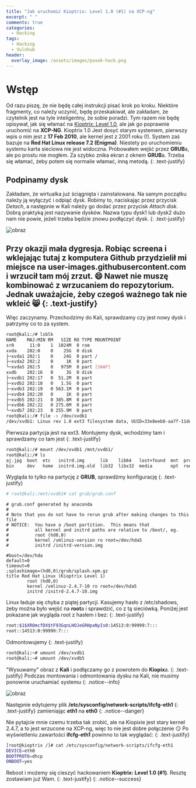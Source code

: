 ```yaml
---
title: "Jak uruchomić Kioptrix: Level 1.0 (#1) na XCP-ng"
excerpt: " "
comments: true
categories:
  - Hacking
tags:
  - Hacking
  - Vulnhub
header:
  overlay_image: /assets/images/pasek-hack.png
---
```

# Wstęp
Od razu piszę, że nie będę całej instrukcji pisać krok po kroku. Niektóre fragmenty, co należy uczynić, będę przeskakiwał, ale zakładam, że czytelnik jest na tyle inteligentny, że sobie poradzi. Tym razem nie będę opisywał, jak się włamać na [Kioptrix: Level 1.0](https://www.vulnhub.com/entry/kioptrix-level-1-1,22/), ale jak go poprawnie uruchomić na **XCP-NG**. Kioptrix 1.0 Jest dosyć starym systemem, pierwszy wpis o nim jest z **17 Feb 2010**, ale kernel jest z 2001 roku (!). System zaś bazuje na **Red Hat Linux release 7.2 (Enigma)**. Niestety po uruchomieniu systemu karta sieciowa nie jest widoczna. Próbowałem wejść przez **GRUB**a, ale po prostu nie mogłem. Za szybko znika ekran z oknem **GRUB**a. Trzeba się włamać, żeby potem się normalie włamać, inną metodą. 
{: .text-justify}
## Podpinamy dysk
Zakładam, że wirtualka już ściągnięta i zainstalowana. Na samym początku należy ją wyłączyć i odpiąć dysk. Robimy to, naciskając przez przycisk _Detach_, a następnie w Kali należy go dodać przez przycisk _Attach disk_. Dobrą praktyką jest nazywanie dysków. Nazwa typu dysk1 lub dysk2 dużo nam nie powie, jeżeli trzeba będzie znowu podłączyć dysk.
{: .text-justify}

![obraz](https://user-images.githubusercontent.com/45152848/121776046-21080b00-cb8b-11eb-8764-6a842559e3b9.png)

Przy okazji mała dygresja. Robiąc screena i wklejając tutaj z komputera Github przydzielił mi miejsce na **user-images.githubusercontent.com** i wrzucił tam mój zrzut. 😄 Nawet nie muszę kombinować z wrzucaniem do repozytorium. Jednak uważajcie, żeby czegoś ważnego tak nie wkleić 😸
{: .text-justify}
---
Więc zaczynamy.
Przechodzimy do Kali, sprawdzamy czy jest nowy dysk i patrzymy co to za system.

```bash
root@kali:/# lsblk
NAME    MAJ:MIN RM   SIZE RO TYPE MOUNTPOINT
sr0      11:0    1  1024M  0 rom
xvda    202:0    0    25G  0 disk
├─xvda1 202:1    0    24G  0 part /
├─xvda2 202:2    0     1K  0 part
└─xvda5 202:5    0   975M  0 part [SWAP]
xvdb    202:16   0     3G  0 disk
├─xvdb1 202:17   0  51.2M  0 part
├─xvdb2 202:18   0   1.5G  0 part
├─xvdb3 202:19   0 563.1M  0 part
├─xvdb4 202:20   0     1K  0 part
├─xvdb5 202:21   0 385.8M  0 part
├─xvdb6 202:22   0 275.6M  0 part
└─xvdb7 202:23   0 255.9M  0 part
root@kali:/# file -s /dev/xvdb1
/dev/xvdb1: Linux rev 1.0 ext3 filesystem data, UUID=33e8eeb8-aa7f-11de-84f4-9ffd872f0d4d (needs journal recovery)
```

Pierwsza partycja jest na ext3. Montujemy dysk, wchodzimy tam i sprawdzamy co tam jest
{: .text-justify}
```bash
root@kali:/# mount /dev/xvdb1 /mnt/xvdb1/
root@kali:/# ls
aj.jpg  boot  etc   initrd.img      lib    lib64   lost+found  mnt  proc  run   srv  tmp  var      vmlinuz.old
bin     dev   home  initrd.img.old  lib32  libx32  media       opt  root  sbin  sys  usr  vmlinuz
```

Wygląda to tylko na partycję z **GRUB**, sprawdżmy konfigurację
{: .text-justify}

```bash
# root@kali:/mnt/xvdb1# cat grub/grub.conf
```
```console
# grub.conf generated by anaconda
#
# Note that you do not have to rerun grub after making changes to this file
# NOTICE:  You have a /boot partition.  This means that
#          all kernel and initrd paths are relative to /boot/, eg.
#          root (hd0,0)
#          kernel /vmlinuz-version ro root=/dev/hda5
#          initrd /initrd-version.img

#boot=/dev/hda
default=0
timeout=0
;splashimage=(hd0,0)/grub/splash.xpm.gz
title Red Hat Linux (Kioptrix Level 1)
        root (hd0,0)
        kernel /vmlinuz-2.4.7-10 ro root=/dev/hda5
        initrd /initrd-2.4.7-10.img
```
Linux ładuje się chyba z piątej partycji. Kasujemy hasło z /etc/shadows, żeby można było wejść na **root**a i sprawdzić, co z tą sieciówką. Poniżej jest pokazane jak wygląda root z hasłem i bez:
{: .text-justify}

```bash
root:$1$XROmcfDX$tF93GqnLHOJeGRHpaNyIs0:14513:0:99999:7:::
root::14513:0:99999:7:::
```

Odmontowujemy
{: .text-justify}
```bash
root@kali:~# umount /dev/xvdb1
root@kali:~# umount /dev/xvdb5
``` 

"Wysuwamy" obraz z **Kali** i podłączamy go z powrotem do **Kiopix**a.
{: .text-justify}
Podczas montowania i odmontowania dysku na Kali, nie musimy ponownie uruchamiać systemu
{: .notice--info}

![obraz](https://user-images.githubusercontent.com/45152848/121777143-c671ad80-cb90-11eb-9a27-580918cf36b1.png)

Następnie edytujemy plik __/etc/sysconfig/network-scripts/ifcfg-eth1__
{: .text-justify}
zamieniając __eth1__ na __eth0__
{: .notice--danger}

Nie pytajcie mnie czemu trzeba tak zrobić, ale na Kiopixie jest stary kernel 2.4.7, a to jest wrzucone na XCP-ng, więc to nie jest dobre połączenie 😏 Po wyświetleniu zawartości __ifcfg-eth1__ powinno to tak wyglądać:
{: .text-justify}

```bash
[root@kioptrix /]# cat /etc/sysconfig/network-scripts/ifcfg-eth1
DEVICE=eth0
BOOTPROTO=dhcp
ONBOOT=yes
```

Reboot i możemy się cieszyć hackowaniem **Kioptrix: Level 1.0 (#1)**. Resztę zostawiam już Wam.
{: .text-justify}
{: .notice--success}



